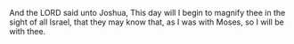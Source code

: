 And the LORD said unto Joshua, This day will I begin to magnify thee in the sight of all Israel, that they may know that, as I was with Moses, so I will be with thee.

